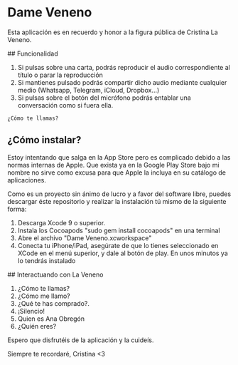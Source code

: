 # Dame Veneno
Esta aplicación es en recuerdo y honor a la figura pública de Cristina La Veneno.

## Funcionalidad

1. Si pulsas sobre una carta, podrás reproducir el audio correspondiente al título o parar la reproducción
2. Si mantienes pulsado podrás compartir dicho audio mediante cualquier medio (Whatsapp, Telegram, iCloud, Dropbox...)
3. Si pulsas sobre el botón del micrófono podrás entablar una conversación como si fuera ella.

```
¿Cómo te llamas?
```

## ¿Cómo instalar?
Estoy intentando que salga en la App Store pero es complicado debido a las normas internas de Apple. Que exista ya en la Google Play Store bajo mi nombre no sirve como excusa para que Apple la incluya en su catálogo de aplicaciones.

Como es un proyecto sin ánimo de lucro y a favor del software libre, puedes descargar éste repositorio y realizar la instalación tú mismo de la siguiente forma:

1. Descarga Xcode 9 o superior.
2. Instala los Cocoapods "sudo gem install cocoapods" en una terminal
3. Abre el archivo "Dame Veneno.xcworkspace"
4. Conecta tu iPhone/iPad, asegúrate de que lo tienes seleccionado en XCode en el menú superior, y dale al botón de play. En unos minutos ya lo tendrás instalado

## Interactuando con La Veneno
1. ¿Cómo te llamas?
2. ¿Cómo me llamo?
3. ¿Qué te has comprado?.
4. ¡Silencio!
5. Quien es Ana Obregón
6. ¿Quién eres?


Espero que disfrutéis de la aplicación y la cuideís.


Siempre te recordaré, Cristina <3